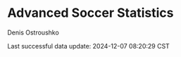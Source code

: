 # Advanced Soccer Statistics
Denis Ostroushko

<!-- gfm -->

Last successful data update: 2024-12-07 08:20:29 CST
